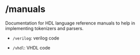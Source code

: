 # /manuals

Documentation for HDL language reference manuals to help in implementing tokenizers and parsers.

- `/verilog`: verilog code

- `/vhdl`: VHDL code